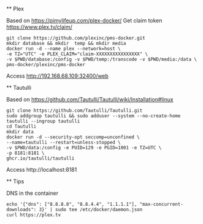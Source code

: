 ** Plex 

Based on https://pimylifeup.com/plex-docker/
Get claim token https://www.plex.tv/claim/

    git clone https://github.com/plexinc/pms-docker.git
    mkdir database && mkdir  temp && mkdir media
    docker run -d --name plex --network=host \
    -e TZ="UTC" -e PLEX_CLAIM="claim-XXXXXXXXXXXXXXXX" \
    -v $PWD/database:/config -v $PWD/temp:/transcode -v $PWD/media:/data \
    pms-docker/plexinc/pms-docker

Access http://192.168.68.109:32400/web

 ** Tautulli

Based on https://github.com/Tautulli/Tautulli/wiki/Installation#linux

    git clone https://github.com/Tautulli/Tautulli.git
    sudo addgroup tautulli && sudo adduser --system --no-create-home tautulli --ingroup tautulli
    cd Tautulli
    mkdir data
    docker run -d --security-opt seccomp=unconfined \
    --name=tautulli --restart=unless-stopped \
    -v $PWD/data:/config -e PUID=129 -e PGID=1001 -e TZ=UTC \
    -p 8181:8181 \
    ghcr.io/tautulli/tautulli

Access http://localhost:8181


** Tips

DNS in the container 

    echo '{"dns": ["8.8.8.8", "8.8.4.4", "1.1.1.1"], "max-concurrent-downloads": 3}' | sudo tee /etc/docker/daemon.json
    curl https://plex.tv
